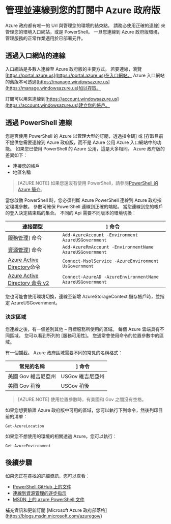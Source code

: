 <properties
    pageTitle="Azure 政府版服務 |Microsoft Azure"
    description="管理您的訂閱中 Azure 政府版的詳細資訊"
    services="Azure-Government"
    cloud="gov" 
    documentationCenter=""
    authors="zakramer"
    manager="liki"
    editor="" />

<tags
    ms.service="multiple"
    ms.devlang="na"
    ms.topic="article"
    ms.tgt_pltfrm="na"
    ms.workload="azure-government"
    ms.date="10/21/2016"
    ms.author="zakramer" />


#  <a name="managing-and-connecting-to-your-subscription-in-azure-government"></a>管理並連線到您的訂閱中 Azure 政府版

Azure 政府都有唯一的 Url 與管理您的環境的結束點。 請務必使用正確的連線] 來管理您的環境入口網站，或是 PowerShell。 一旦您連線到 Azure 政府版環境，管理服務的正常作業適用於已部署元件。

## <a name="connecting-via-the-portal"></a>透過入口網站的連線
入口網站是多數人連線至 Azure 政府版的主要方式。  若要連線，瀏覽[https://portal.azure.us](https://portal.azure.us)在入口網站。  Azure 入口網站的舊版本可透過[https://manage.windowsazure.us](https://manage.windowsazure.us)加以存取。

訂閱可以用來連線到[https://account.windowsazure.us](https://account.windowsazure.us)建立您的帳戶。

## <a name="connecting-via-powershell"></a>透過 PowerShell 連線

您是否使用 PowerShell 的 Azure 以管理大型的訂閱，透過指令碼] 或 [存取目前不提供您需要連線到 Azure 政府版，而不是 Azure 公用 Azure 入口網站中的功能。  如果您已使用 PowerShell 的 Azure 公用，這是大多相同。  Azure 政府版的差異如下︰

+ 連接您的帳戶
+ 地區名稱

>[AZURE.NOTE] 如果您還沒有使用 PowerShell，請參閱[PowerShell 的 Azure 簡介](../powershell-install-configure.md)。

當您啟動 PowerShell 時，您必須判斷 Azure PowerShell 連線到 Azure 政府指定環境參數。  參數可確保 PowerShell 連線到正確的端點。  當您連線到您的帳戶的登入決定結束點的集合。  不同的 Api 需要不同版本的環境切換︰

連接類型 | ] 命令
---|----
[服務管理](https://msdn.microsoft.com/library/dn708504.aspx)] 命令 | `Add-AzureAccount -Environment AzureUSGovernment`
[資源管理](https://msdn.microsoft.com/library/mt125356.aspx)] 命令 | `Add-AzureRmAccount -EnvironmentName AzureUSGovernment`
[Azure Active Directory](https://msdn.microsoft.com/library/azure/jj151815.aspx)命令 | `Connect-MsolService -AzureEnvironment UsGovernment`
[Azure Active Directory 命令 v2](https://msdn.microsoft.com/library/azure/mt757189.aspx) | `Connect-AzureAD -AzureEnvironmentName AzureUSGovernment`

您也可能會使用環境切換，連線至新增 AzureStorageContext 儲存帳戶時，並指定 AzureUSGovernment。

### <a name="determining-region"></a>決定區域

您連線之後，有一個差別其他 – 目標服務所使用的區域。  每個 Azure 雲端具有不同區域。  您可以看到所列的 [服務可用性]。  您通常會使用命令的位置參數中的區域。

有一個攔截。  Azure 政府區域需要不同的常見的名稱格式︰

常見的名稱 | ] 命令
---|----
美國 Gov 維吉尼亞州 | USGov 維吉尼亞州
美國 Gov 稍後 | USGov 稍後

>[AZURE.NOTE] 使用位置參數時，有美國和 Gov 之間沒有空格。

如果您想要驗證 Azure 政府版中可用的區域，您可以執行下列命令，然後列印目前的清單︰

    Get-AzureLocation

如果您不想使用的環境的相關透過 Azure，您可以執行︰

    Get-AzureEnvironment

## <a name="next-steps"></a>後續步驟

如果您正在尋找的詳細資訊，您可以查看︰

+ [PowerShell GitHub 上的文件](https://github.com/Azure/azure-powershell)
+ [連線到資源管理的逐步指示](https://blogs.msdn.microsoft.com/azuregov/2015/10/08/configuring-arm-on-azure-gc/)
+ [MSDN 上的 azure PowerShell 文件](https://msdn.microsoft.com/library/mt619274.aspx)

補充資訊和更新訂閱 [Microsoft Azure 政府部落格] (https://blogs.msdn.microsoft.com/azuregov/)
